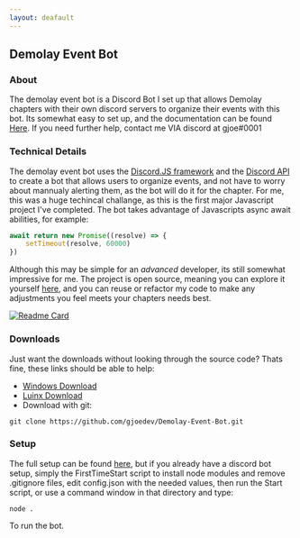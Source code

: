 ```yaml
---
layout: deafault
---
```


## Demolay Event Bot
### About
The demolay event bot is a Discord Bot I set up that allows Demolay chapters with their own discord servers to organize their events with this bot. Its somewhat easy to set up, and the documentation can be found [Here](https://1drv.ms/w/s!ArXnJdAp_FG1hvRZzKuX1keBNcthzA?e=5zOn43). If you need further help, contact me VIA discord at gjoe#0001

### Technical Details
The demolay event bot uses the [Discord.JS framework](https://discord.js.org/#/) and the [Discord API](https://discord.com/developers/docs/intro) to create a bot that allows users to organize events, and not have to worry about mannualy alerting them, as the bot will do it for the chapter. For me, this was a huge techincal challange, as this is the first major Javascript project I've completed. The bot takes advantage of Javascripts async await abilities, for example:
```js
await return new Promise((resolve) => {
    setTimeout(resolve, 60000)
})
```
Although this may be simple for an *advanced* developer, its still somewhat impressive for me. The project is open source, meaning you can explore it yourself [here](https://github.com/gjoedev/Demolay-Event-Bot/), and you can reuse or refactor my code to make any adjustments you feel meets your chapters needs best. 

[![Readme Card](https://github-readme-stats.vercel.app/api/pin/?username=gjoedev&repo=Demolay-Event-Bot&theme=dark)](https://github.com/gjoedev/Demolay-Event-Bot)

### Downloads
Just want the downloads without looking through the source code? Thats fine, these links should be able to help:
* [Windows Download](./downloads/Demolay-Event-Bot-Windows.zip)
* [Luinx Download](downloads/Demolay-Event-Bot-Luinix.tar)
* Download with git:
```git
git clone https://github.com/gjoedev/Demolay-Event-Bot.git
```
### Setup
The full setup can be found [here](https://1drv.ms/w/s!ArXnJdAp_FG1hvRZzKuX1keBNcthzA?e=5zOn43), but if you already have a discord bot setup, simply the FirstTimeStart script to install node modules and remove .gitignore files, edit config.json with the needed values, then run the Start script, or use a command window in that directory and type:
```node
node .
```
To run the bot.





<link rel="stylesheet" href="/stylesheets/index.css"/>